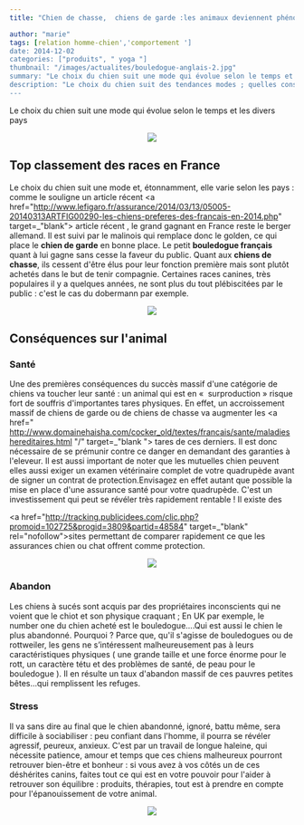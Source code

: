 ```yaml
---
title: "Chien de chasse,  chiens de garde :les animaux deviennent phénomènes de mode"

author: "marie"
tags: [relation homme-chien','comportement ']
date: 2014-12-02
categories: ["produits", " yoga "]
thumbnail: "/images/actualites/bouledogue-anglais-2.jpg"
summary: "Le choix du chien suit une mode qui évolue selon le temps et les divers pays"
description: "Le choix du chien suit des tendances modes ; quelles conséquences sur leur équilibre ou sur leur santé "
---
```


Le choix du chien suit une mode qui évolue selon le temps et les divers pays

<p align="center"><img src= "/images/actualites/bouledogue-anglais-2.jpg"></p>

## Top classement des races en France ##

Le choix du chien suit une mode et, étonnamment, elle varie selon les pays : comme le souligne un article récent <a href="http://www.lefigaro.fr/assurance/2014/03/13/05005-20140313ARTFIG00290-les-chiens-preferes-des-francais-en-2014.php" target=_"blank"> article récent </a>, le grand gagnant en France reste le berger allemand. Il est suivi par le malinois qui remplace donc le golden, ce qui place le **chien de garde** en bonne place. Le petit **bouledogue français** quant à lui gagne sans cesse la faveur du public. Quant aux **chiens de chasse**, ils cessent d'être élus pour leur fonction première mais sont plutôt achetés dans le but de tenir compagnie.
                                                                                                                                                                                             Certaines races canines, très populaires il y a quelques années, ne sont plus du tout plébiscitées par le public : c'est le cas du dobermann par exemple.

<p align="center"><img src="/images/actualites/malinois_puppy.jpg"></p>


## Conséquences sur l'animal ##
### Santé ###
Une des premières conséquences du succès massif d'une catégorie de chiens va toucher leur santé : un animal qui est en «  surproduction » risque fort de souffris d'importantes tares physiques. En effet, un accroissement massif de chiens de garde ou de chiens de chasse va augmenter les <a href=" http://www.domainehaisha.com/cocker_old/textes/francais/sante/maladieshereditaires.html "/" target=_"blank "> tares </a> de ces derniers. Il est donc nécessaire de se prémunir contre ce danger en demandant des garanties à l'eleveur. Il est aussi important de noter que les mutuelles chien peuvent elles aussi exiger un examen vétérinaire complet de votre quadrupède avant de signer un contrat de protection.Envisagez en effet autant que possible la mise en place d'une assurance santé pour votre quadrupède. C'est un investissement qui peut se révéler très rapidement rentable ! Il existe des

<a href="http://tracking.publicidees.com/clic.php?promoid=102725&progid=3809&partid=48584" target=_"blank" rel="nofollow">sites</a><img src="http://tracking.publicidees.com/link.php?promoid=102725&progid=3809&partid=48584" height="1" width="1"> permettant de comparer rapidement ce que les assurances chien ou chat offrent comme protection.

<p align="center"><img src= "/images/actualites/assurance-chiens.jpg"></p>

### Abandon ###
Les chiens à sucés sont acquis par des propriétaires inconscients qui ne voient que le chiot et son physique craquant ; En UK par exemple, le number one du chien acheté est le bouledogue....Qui est aussi le chien le plus abandonné. Pourquoi ? Parce que, qu'il s'agisse de bouledogues ou de rottweiler, les gens ne s’intéressent malheureusement pas à leurs caractéristiques physiques ( une grande taille et une force énorme pour le rott, un caractère tétu et des problèmes de santé, de peau pour le bouledogue ). Il en résulte un taux d'abandon massif de ces pauvres petites bêtes...qui remplissent les refuges.

### Stress ###
Il va sans dire au final que le chien abandonné, ignoré, battu même, sera difficile à sociabiliser : peu confiant dans l'homme, il pourra se révéler agressif, peureux, anxieux.
C'est par un travail de longue haleine, qui nécessite patience, amour et temps que ces chiens malheureux pourront retrouver bien-être et bonheur : si vous avez à vos côtés un de ces déshérites canins, faites tout ce qui est en votre pouvoir pour l'aider à retrouver son équilibre : produits, thérapies, tout est à prendre en compte pour l'épanouissement de votre animal.

<p align="center"><img src= "/images/actualites/chien-epanoui.jpg"></p>
